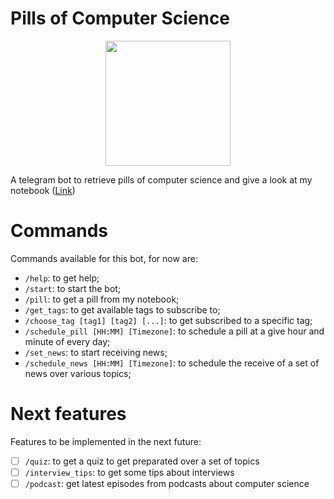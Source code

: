 # Pills of Computer Science

<p align="center" >
  <img src="https://user-images.githubusercontent.com/9990423/236812860-dd92f5e7-5cd3-447e-90e2-4c9388746f08.png" width="200" height="200" />
</p>

A telegram bot to retrieve pills of computer science and give a look at my notebook (<a href="https://t.me/pillsofcsbot">Link</a>)

# Commands
Commands available for this bot, for now are:
- `/help`: to get help;
- `/start`: to start the bot;
- `/pill`: to get a pill from my notebook;
- `/get_tags`: to get available tags to subscribe to;
- `/choose_tag [tag1] [tag2] [...]`: to get subscribed to a specific tag;
- `/schedule_pill [HH:MM] [Timezone]`: to schedule a pill at a give hour and minute of every day;
- `/set_news`: to start receiving news;
- `/schedule_news [HH:MM] [Timezone]`: to schedule the receive of a set of news over various topics;
# Next features
Features to be implemented in the next future:
- [ ] `/quiz`: to get a quiz to get preparated over a set of topics
- [ ] `/interview_tips`: to get some tips about interviews
- [ ] `/podcast`: get latest episodes from podcasts about computer science
